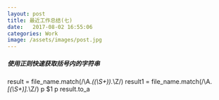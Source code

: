 ```yaml
---
layout: post
title: 最近工作总结(七)
date:   2017-08-02 16:55:06
categories: Work
image: /assets/images/post.jpg
---
```


##### 使用正则快速获取括号内的字符串
result = file_name.match(/\A.*\((\S+)\).*\Z/)
result1 = file_name.match(/\A.*\[(\S+)\].*\Z/)
 p $1
 p result.to_a
